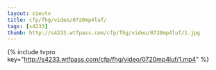 ```yaml
--- 
layout: sieutv
title: cfp/fhg/video/0720mp4luf/
tags: [s4233]
thumb: http://s4233.wtfpass.com/cfp/fhg/video/0720mp4luf/1.jpg
---
```

{% include tvpro key="http://s4233.wtfpass.com/cfp/fhg/video/0720mp4luf/1.mp4" %} 
